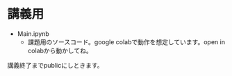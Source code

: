 # 講義用

- Main.ipynb
  - 課題用のソースコード。google colabで動作を想定しています。open in colabから動かしてね。

講義終了までpublicにしときます。